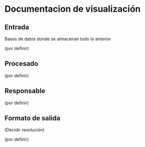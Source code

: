 # Documentacion de visualización

## Entrada
Bases de datos donde se almacenan todo lo anterior

(por definir)

## Procesado
(por definir)

## Responsable
(por definir)

## Formato de salida

(Decidir resolución)

(por definir)

